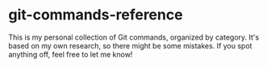 # git-commands-reference
This is my personal collection of Git commands, organized by category. It's based on my own research, so there might be some mistakes. If you spot anything off, feel free to let me know!
